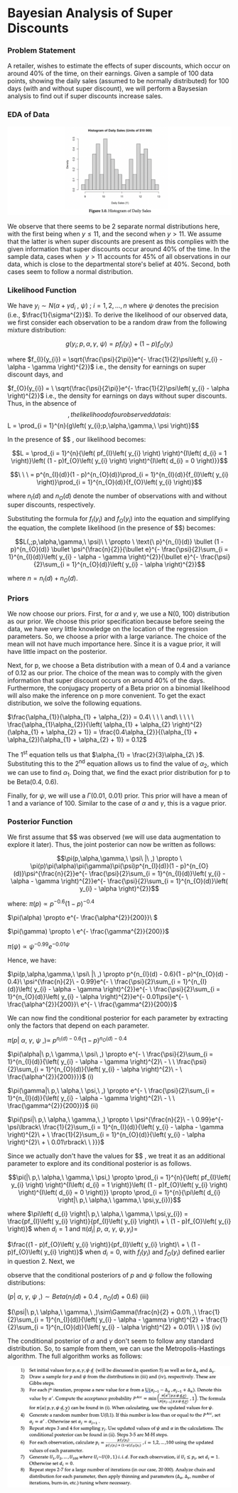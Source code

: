 # Bayesian Analysis of Super Discounts

### Problem Statement
A retailer, wishes to estimate the effects of super discounts, which occur on around 40% of the time, on their earnings. Given a sample of 100 data points, showing the daily sales (assumed to be normally distributed) for 100 days (with and without super discount), we will perform a Baysesian analysis to find out if super discounts increase sales.

### EDA of Data
![EDA](https://github.com/Gianatmaja/Actuarial-Statistical-Modelling-in-R/blob/main/Super-Discounts/Image/Screenshot%202022-10-08%20at%2010.24.55%20PM.png)

We observe that there seems to be 2 separate normal distributions here, with the first being when $y \leq 11$, and the second when $y > 11$. We assume 
that the latter is when super discounts are present as this complies with the given information that super discounts occur around 40% of the time. In the
sample data, cases when $\ y > 11$ accounts for 45% of all observations in our data, which is close to the departmental store's belief at 40%. Second, 
both cases seem to follow a normal distribution.

### Likelihood Function
We have
$y_{i}\sim N\left( \alpha + \gamma d_{i}\ ,\ \psi \right)\ ;\ i = 1,2,\ldots,n$
where $\psi$ denotes the precision (i.e., $\frac{1}{\sigma^{2}}$). To
derive the likelihood of our observed data, we first consider each
observation to be a random draw from the following mixture distribution:

$$g\left( y_{i};p,\alpha,\gamma,\ \psi \right) = pf_{I}(y_{i}) + (1 - p)f_{O}(y_{i})$$

where
$f_{I}(y_{i}) = \sqrt{\frac{\psi}{2\pi}}e^{- \frac{1}{2}\psi\left( y_{i} - \alpha - \gamma \right)^{2}}$
i.e., the density for earnings on super discount days, and

$f_{O}(y_{i}) = \ \sqrt{\frac{\psi}{2\pi}}e^{- \frac{1}{2}\psi\left( y_{i} - \alpha \right)^{2}}$
i.e., the density for earnings on days without super discounts. Thus, in
the absence of $$ , the likelihood of our observed data is: 
$$L = \prod_{i = 1}^{n}{g\left( y_{i};p,\alpha,\gamma,\ \psi \right)}$$

In the presence of $$ , our likelihood becomes:

$$L = \prod_{i = 1}^{n}{\left( pf_{I}\left( y_{i} \right) \right)^{I\left( d_{i} = 1 \right)}\left( (1 - p)f_{O}\left( y_{i} \right) \right)^{I\left( d_{i} = 0 \right)}}$$

$$\ \ \  = p^{n_{I}(d)}(1 - p)^{n_{O}(d)}\prod_{i = 1}^{n_{I}(d)}{f_{I}\left( y_{i} \right)}\prod_{i = 1}^{n_{O}(d)}{f_{O}\left( y_{i} \right)}$$

where $n_{I}(d)$ and $n_{O}(d)$ denote the number of observations with
and without super discounts, respectively.

Substituting the formula for $f_{I}(y_{i})$ and $f_{O}(y_{i})$ into the
equation and simplifying the equation, the complete likelihood (in the
presence of $$) becomes:

$$L(,;p,\alpha,\gamma,\ \psi)\ \  \propto \ \text{\ p}^{n_{I}(d)} \bullet (1 - p)^{n_{O}(d)} \bullet \psi^{\frac{n}{2}}{\bullet e}^{- \frac{\psi}{2}\sum_{i = 1}^{n_{I}(d)}\left( y_{i} - \alpha - \gamma \right)^{2}}{\bullet e}^{- \frac{\psi}{2}\sum_{i = 1}^{n_{O}(d)}\left( y_{i} - \alpha \right)^{2}}$$

where $n = n_{I}(d) + n_{O}(d)$.

### Priors
We now choose our priors. First, for $\alpha$ and $\gamma$, we use a
N(0, 100) distribution as our prior. We choose this prior specification
because before seeing the data, we have very little knowledge on the
location of the regression parameters. So, we choose a prior with a
large variance. The choice of the mean will not have much importance
here. Since it is a vague prior, it will have little impact on the
posterior.

Next, for p, we choose a Beta distribution with a mean of 0.4 and a
variance of 0.12 as our prior. The choice of the mean was to comply with
the given information that super discount occurs on around 40% of the
days. Furthermore, the conjugacy property of a Beta prior on a binomial
likelihood will also make the inference on p more convenient. To get the
exact distribution, we solve the following equations.

$\frac{\alpha_{1}}{\alpha_{1} + \alpha_{2}} = 0.4\ \ \ \ and\ \ \ \ \ \frac{\alpha_{1}\alpha_{2}}{\left( \alpha_{1} + \alpha_{2} \right)^{2}(\alpha_{1} + \alpha_{2} + 1)} = \frac{0.4\alpha_{2}}{(\alpha_{1} + \alpha_{2})(\alpha_{1} + \alpha_{2} + 1)} = 0.12$

The 1<sup>st</sup> equation tells us that $\alpha_{1} = \frac{2}{3}\alpha_{2\ }$.
Substituting this to the 2<sup>nd</sup> equation allows us to find the value of
$\alpha_{2}$, which we can use to find $\alpha_{1}$. Doing that, we find
the exact prior distribution for p to be Beta(0.4, 0.6).

Finally, for $\psi$, we will use a $\Gamma(0.01,\ 0.01)$ prior. This
prior will have a mean of 1 and a variance of 100. Similar to the case
of $\alpha$ and $\gamma$, this is a vague prior.

### Posterior Function
We first assume that $$ was observed (we will use data augmentation to
explore it later). Thus, the joint posterior can now be written as
follows:

$$\pi(p,\alpha,\gamma,\ \psi\ |\ ,) \propto \ \pi(p)\pi(\alpha)\pi(\gamma)\pi(\psi)p^{n_{I}(d)}(1 - p)^{n_{O}(d)}\psi^{\frac{n}{2}}e^{- \frac{\psi}{2}\sum_{i = 1}^{n_{I}(d)}\left( y_{i} - \alpha - \gamma \right)^{2}}e^{- \frac{\psi}{2}\sum_{i = 1}^{n_{O}(d)}\left( y_{i} - \alpha \right)^{2}}$$

where: $\pi(p) \propto p^{- 0.6}(1 - p)^{- 0.4}$

$\pi(\alpha) \propto e^{- \frac{\alpha^{2}}{200}}\ $

$\pi(\gamma) \propto \ e^{- \frac{\gamma^{2}}{200}}$

$\pi(\psi) \propto \psi^{- 0.99}e^{- 0.01\psi}$

Hence, we have:

$\pi(p,\alpha,\gamma,\ \psi\ |\ ,) \propto p^{n_{I}(d) - 0.6}(1 - p)^{n_{O}(d) - 0.4}\ \psi^{\frac{n}{2}\  - 0.99}e^{- \ \frac{\psi}{2}\sum_{i = 1}^{n_{I}(d)}\left( y_{i} - \alpha - \gamma \right)^{2}}e^{- \ \frac{\psi}{2}\sum_{i = 1}^{n_{O}(d)}\left( y_{i} - \alpha \right)^{2}}e^{- 0.01\psi}e^{- \ \frac{\alpha^{2}}{200}}\ e^{- \ \frac{\gamma^{2}}{200}}$

We can now find the conditional posterior for each parameter by
extracting only the factors that depend on each parameter.

$\pi(p|\ \alpha,\ \gamma,\ \psi\ ,) \propto \ p^{n_{I}(d) - 0.6}(1 - p)^{n_{O}(d) - 0.4}$

$\pi(\alpha|\ p,\ \gamma,\ \psi\ ,) \propto e^{- \ \frac{\psi}{2}\sum_{i = 1}^{n_{I}(d)}{\left( y_{i} - \alpha - \gamma \right)^{2}\  - \ \ \frac{\psi}{2}\sum_{i = 1}^{n_{O}(d)}{\left( y_{i} - \alpha \right)^{2}\  - \ \frac{\alpha^{2}}{200}}}}$
(i)

$\pi(\gamma|\ p,\ \alpha,\ \psi,\ ,) \propto e^{- \ \frac{\psi}{2}\sum_{i = 1}^{n_{I}(d)}{\left( y_{i} - \alpha - \gamma \right)^{2}\  - \ \ \frac{\gamma^{2}}{200}}}$
(ii)

$\pi(\psi|\ p,\ \alpha,\ \gamma,\ ,) \propto \ \psi^{\frac{n}{2}\  - \ 0.99}e^{- \psi\lbrack\ \frac{1}{2}\sum_{i = 1}^{n_{I}(d)}{\left( y_{i} - \alpha - \gamma \right)^{2}\  + \ \frac{1}{2}\sum_{i = 1}^{n_{O}(d)}{\left( y_{i} - \alpha \right)^{2}\  + \ 0.01\rbrack\ \ }}}$

Since we actually don't have the values for $$ , we treat it as an
additional parameter to explore and its conditional posterior is as
follows.

$$\pi(|\ p,\ \alpha,\ \gamma,\ \psi,) \propto \prod_{i = 1}^{n}{\left( pf_{I}\left( y_{i} \right) \right)^{I\left( d_{i} = 1 \right)}\left( (1 - p)f_{O}\left( y_{i} \right) \right)^{I\left( d_{i} = 0 \right)}} \propto \prod_{i = 1}^{n}{\pi\left( d_{i} \right|\ p,\ \alpha,\ \gamma,\ \psi,y_{i})}$$

where
$\pi\left( d_{i} \right|\ p,\ \alpha,\ \gamma,\ \psi,y_{i}) = \frac{pf_{I}\left( y_{i} \right)}{pf_{I}\left( y_{i} \right)\  + \ (1 - p)f_{O}\left( y_{i} \right)}$
when $d_{i} = 1$ and
$\text{\ π}\left( d_{i} \right|\ p,\ \alpha,\ \gamma,\ \psi,y_{i}) =$

$\frac{(1 - p)f_{O}\left( y_{i} \right)}{pf_{I}\left( y_{i} \right)\  + \ (1 - p)f_{O}\left( y_{i} \right)}$
when $d_{i} = 0$, with $f_{I}\left( y_{i} \right)$ and $f_{O}(y_{i})$
defined earlier in question 2. Next, we

observe that the conditional posteriors of $p$ and $\psi$ follow the
following distributions:

$(p|\ \alpha,\ \gamma,\ \psi\ ,)\sim Beta\left( n_{I}(d) + 0.4\ ,\ n_{O}(d) + 0.6 \right)$
(iii)

$(\psi|\ p,\ \alpha,\ \gamma,\ ,)\sim\Gamma(\frac{n}{2} + 0.01\ ,\ \frac{1}{2}\sum_{i = 1}^{n_{I}(d)}{\left( y_{i} - \alpha - \gamma \right)^{2} + \frac{1}{2}\sum_{i = 1}^{n_{O}(d)}{\left( y_{i} - \alpha \right)^{2} + 0.01)\ \ }}$
(iv)

The conditional posterior of $\alpha$ and $\gamma$ don't seem to follow
any standard distribution. So, to sample from them, we can use the
Metropolis-Hastings algorithm. The full algorithm works as follows:

![Steps](https://github.com/Gianatmaja/Actuarial-Statistical-Modelling-in-R/blob/main/Super-Discounts/Image/Screenshot%202022-10-09%20at%209.00.05%20PM.png)
